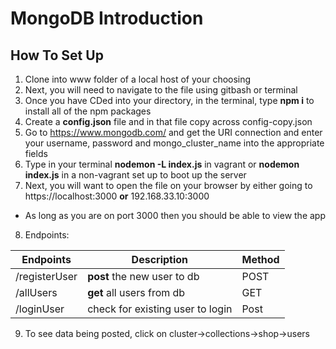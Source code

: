 # MongoDB Introduction
## How To Set Up
1. Clone into www folder of a local host of your choosing
2. Next, you will need to navigate to the file using gitbash or terminal
3. Once you have CDed into your directory, in the terminal, type **npm i** to install all of the npm packages
4. Create a **config.json** file and in that file copy across config-copy.json 
5. Go to https://www.mongodb.com/ and get the URI connection and enter your username, password and mongo_cluster_name into the appropriate fields
6. Type in your terminal **nodemon -L index.js** in vagrant or **nodemon index.js** in a non-vagrant set up to boot up the server
7. Next, you will want to open the file on your browser by either going to https://localhost:3000 **or** 192.168.33.10:3000
  * As long as you are on port 3000 then you should be able to view the app
8. Endpoints:

Endpoints    |Description                     |Method|
-------------|--------------------------------|------|
/registerUser|**post** the new user to db     |POST  |
/allUsers    |**get** all users from db       |GET   |
/loginUser   |check for existing user to login|Post  |

9. To see data being posted, click on cluster->collections->shop->users